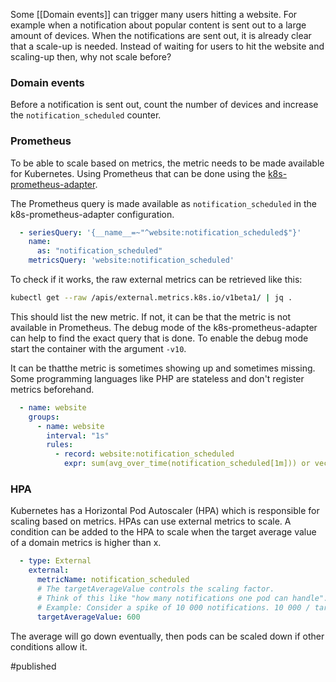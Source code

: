 Some [[Domain events]] can trigger many users hitting a website. For example when a notification about popular content is sent out to a large amount of devices. When the notifications are sent out, it is already clear that a scale-up is needed. Instead of waiting for users to hit the website and scaling-up then, why not scale before?

### Domain events
Before a notification is sent out, count the number of devices and increase the `notification_scheduled` counter.

### Prometheus
To be able to scale based on metrics, the metric needs to be made available for Kubernetes. Using Prometheus that can be done using the [k8s-prometheus-adapter](https://github.com/DirectXMan12/k8s-prometheus-adapter). 

The Prometheus query is made available as `notification_scheduled` in the k8s-prometheus-adapter configuration.

```yaml
  - seriesQuery: '{__name__=~"^website:notification_scheduled$"}'
    name:
      as: "notification_scheduled"
    metricsQuery: 'website:notification_scheduled'
```

To check if it works, the raw external metrics can be retrieved like this:

```bash
kubectl get --raw /apis/external.metrics.k8s.io/v1beta1/ | jq .
```

This should list the new metric. If not, it can be that the metric is not available in Prometheus. The debug mode of the k8s-prometheus-adapter can help to find the exact query that is done. To enable the debug mode start the container with the argument `-v10`.

It can be thatthe metric is sometimes showing up and sometimes missing. Some programming languages like PHP are stateless and don't register metrics beforehand. 

```yaml
  - name: website
    groups:
      - name: website
        interval: "1s"
        rules:
          - record: website:notification_scheduled
            expr: sum(avg_over_time(notification_scheduled[1m])) or vector(0)
```


### HPA
Kubernetes has a Horizontal Pod Autoscaler (HPA) which is responsible for scaling based on metrics. HPAs can use external metrics to scale. 
A condition can be added to the HPA to scale when the target average value of a domain metrics is higher than x.

```yaml
  - type: External
    external:
      metricName: notification_scheduled
      # The targetAverageValue controls the scaling factor.
      # Think of this like "how many notifications one pod can handle".
      # Example: Consider a spike of 10 000 notifications. 10 000 / targetAverageValue additional pods will be started.
      targetAverageValue: 600
```

The average  will go down eventually, then pods can be scaled down if other conditions allow it.

#published